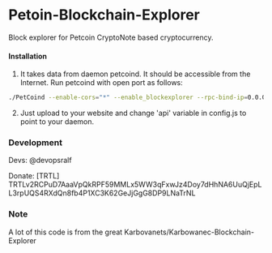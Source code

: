# Petoin-Blockchain-Explorer
Block explorer for Petcoin CryptoNote based cryptocurrency.

#### Installation

1) It takes data from daemon petcoind. It should be accessible from the Internet. Run petcoind with open port as follows:
```bash
./PetCoind --enable-cors="*" --enable_blockexplorer --rpc-bind-ip=0.0.0.0 --rpc-bind-port=11998
```
2) Just upload to your website and change 'api' variable in config.js to point to your daemon.


### Development
Devs:
    @devopsralf

Donate: [TRTL] TRTLv2RCPuD7AaaVpQkRPF59MMLx5WW3qFxwJz4Doy7dHhNA6UuQjEpLL3rpUQS4RXdQn8fb4P1XC3K62GeJjGgG8DP9LNaTrNL

### Note

A lot of this code is from the great Karbovanets/Karbowanec-Blockchain-Explorer
